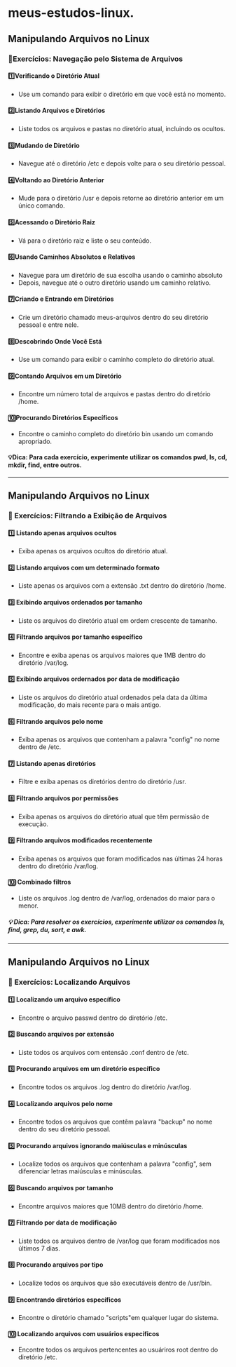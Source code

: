 # meus-estudos-linux.




## Manipulando Arquivos no Linux
### 🔹Exercícios: Navegação pelo Sistema de Arquivos

#### 1️⃣Verificando o Diretório Atual
- Use um comando para exibir o diretório em que você está no momento.

#### 2️⃣Listando Arquivos e Diretórios
- Liste todos os arquivos e pastas no diretório atual, incluindo os ocultos.

#### 3️⃣Mudando de Diretório
- Navegue até o diretório /etc e depois volte para o seu diretório pessoal.

#### 4️⃣Voltando ao Diretório Anterior
- Mude para o diretório /usr e depois retorne ao diretório anterior em um único comando.

#### 5️⃣Acessando o Diretório Raiz
- Vá para o diretório raiz e liste o seu conteúdo.

#### 6️⃣Usando Caminhos Absolutos e Relativos
- Navegue para um diretório de sua escolha usando o caminho absoluto
- Depois, navegue até o outro diretório usando um caminho relativo.

#### 7️⃣Criando e Entrando em Diretórios
- Crie um diretório chamado meus-arquivos dentro do seu diretório pessoal e entre nele.

#### 8️⃣Descobrindo Onde Você Está
- Use um comando para exibir o caminho completo do diretório atual.

#### 9️⃣Contando Arquivos em um Diretório
- Encontre um número total de arquivos e pastas dentro do diretório /home.

#### 🔟Procurando Diretórios Específicos
- Encontre o caminho completo do diretório bin usando um comando apropriado.

#### 💡Dica: Para cada exercício, experimente utilizar os comandos pwd, ls, cd, mkdir, find, entre outros.

---------------------------------------------------------------------------------------------------------------

## Manipulando Arquivos no Linux
### 🔹 Exercícios: Filtrando a Exibição de Arquivos

#### 1️⃣ Listando apenas arquivos ocultos
- Exiba apenas os arquivos ocultos do diretório atual.

#### 2️⃣ Listando arquivos com um determinado formato
- Liste apenas os arquivos com a extensão .txt dentro do diretório /home.

#### 3️⃣ Exibindo arquivos ordenados por tamanho
- Liste os arquivos do diretório atual em ordem crescente de tamanho.

#### 4️⃣ Filtrando arquivos por tamanho específico
- Encontre e exiba apenas os arquivos maiores que 1MB dentro do diretório /var/log.

#### 5️⃣ Exibindo arquivos ordernados por data de modificação
- Liste os arquivos do diretório atual ordenados pela data da última modificação, do mais recente para o mais antigo.

#### 6️⃣ Filtrando arquivos pelo nome
- Exiba apenas os arquivos que contenham a palavra "config" no nome dentro de /etc.

#### 7️⃣ Listando apenas diretórios
- Filtre e exiba apenas os diretórios dentro do diretório /usr.

#### 8️⃣ Filtrando arquivos por permissões
- Exiba apenas os arquivos do diretório atual que têm permissão de execução.

#### 9️⃣ Filtrando arquivos modificados recentemente
- Exiba apenas os arquivos que foram modificados nas últimas 24 horas dentro do diretório /var/log.

#### 🔟 Combinado filtros
- Liste os arquivos .log dentro de /var/log, ordenados do maior para o menor.

##### 💡 Dica: Para resolver os exercícios, experimente utilizar os comandos ls, find, grep, du, sort, e awk.

-----------------------------------------------------------------------------------------------------------

## Manipulando Arquivos no Linux

### 🔹 Exercícios: Localizando Arquivos

#### 1️⃣ Localizando um arquivo específico
- Encontre o arquivo passwd dentro do diretório /etc.

#### 2️⃣ Buscando arquivos por extensão
- Liste todos os arquivos com entensão .conf dentro de /etc.

#### 3️⃣ Procurando arquivos em um diretório específico
- Encontre todos os arquivos .log dentro do diretório /var/log.

#### 4️⃣ Localizando arquivos pelo nome
- Encontre todos os arquivos que contêm palavra "backup" no nome dentro do seu diretório pessoal.

#### 5️⃣ Procurando arquivos ignorando maiúsculas e minúsculas
- Localize todos os arquivos que contenham a palavra "config", sem diferenciar letras maiúsculas e minúsculas.

#### 6️⃣ Buscando arquivos por tamanho
- Encontre arquivos maiores que 10MB dentro do diretório /home.

#### 7️⃣ Filtrando por data de modificação
- Liste todos os arquivos dentro de /var/log que foram modificados nos últimos 7 dias.

#### 8️⃣ Procurando arquivos por tipo
- Localize todos os arquivos que são executáveis dentro de /usr/bin.

#### 9️⃣ Encontrando diretórios específicos
- Encontre o diretório chamado "scripts"em qualquer lugar do sistema.

#### 🔟 Localizando arquivos com usuários específicos
- Encontre todos os arquivos pertencentes ao usuáriros root dentro do diretório /etc.
